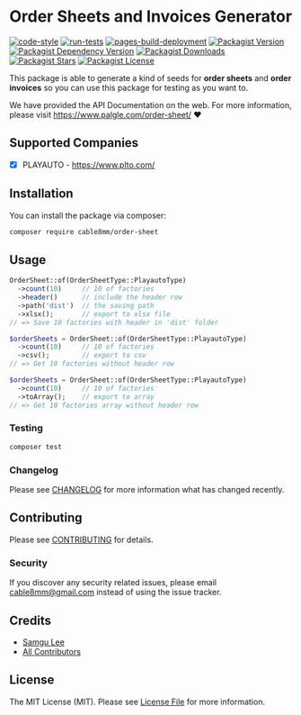 # Order Sheets and Invoices Generator

[![code-style](https://github.com/cable8mm/order-sheet/actions/workflows/code-style.yml/badge.svg)](https://github.com/cable8mm/order-sheet/actions/workflows/code-style.yml)
[![run-tests](https://github.com/cable8mm/order-sheet/actions/workflows/run-tests.yml/badge.svg)](https://github.com/cable8mm/order-sheet/actions/workflows/run-tests.yml)
[![pages-build-deployment](https://github.com/cable8mm/order-sheet/actions/workflows/pages/pages-build-deployment/badge.svg)](https://github.com/cable8mm/order-sheet/actions/workflows/pages/pages-build-deployment)
[![Packagist Version](https://img.shields.io/packagist/v/cable8mm/order-sheet)](https://packagist.org/packages/cable8mm/order-sheet)
[![Packagist Dependency Version](https://img.shields.io/packagist/dependency-v/cable8mm/order-sheet/php?logo=PHP&logoColor=white&color=777BB4
)](https://packagist.org/packages/cable8mm/order-sheet)
[![Packagist Downloads](https://img.shields.io/packagist/dt/cable8mm/order-sheet)](https://packagist.org/packages/cable8mm/order-sheet/stats)
[![Packagist Stars](https://img.shields.io/packagist/stars/cable8mm/order-sheet)](https://github.com/cable8mm/order-sheet/stargazers)
[![Packagist License](https://img.shields.io/packagist/l/cable8mm/order-sheet)](https://github.com/cable8mm/order-sheet/blob/main/LICENSE.md)

This package is able to generate a kind of seeds for **order sheets** and **order invoices** so you can use this package for testing as you want to.

We have provided the API Documentation on the web. For more information, please visit <https://www.palgle.com/order-sheet/> ❤️

## Supported Companies

- [x] PLAYAUTO - <https://www.plto.com/>

## Installation

You can install the package via composer:

```bash
composer require cable8mm/order-sheet
```

## Usage

```php
OrderSheet::of(OrderSheetType::PlayautoType)
  ->count(10)     // 10 of factories
  ->header()      // include the header row
  ->path('dist')  // the saving path
  ->xlsx();       // export to xlsx file
// => Save 10 factories with header in 'dist' folder

$orderSheets = OrderSheet::of(OrderSheetType::PlayautoType)
  ->count(10)     // 10 of factories
  ->csv();        // export to csv
// => Get 10 factories without header row

$orderSheets = OrderSheet::of(OrderSheetType::PlayautoType)
  ->count(10)     // 10 of factories
  ->toArray();    // export to array
// => Get 10 factories array without header row
```

### Testing

```bash
composer test
```

### Changelog

Please see [CHANGELOG](CHANGELOG.md) for more information what has changed recently.

## Contributing

Please see [CONTRIBUTING](CONTRIBUTING.md) for details.

### Security

If you discover any security related issues, please email <cable8mm@gmail.com> instead of using the issue tracker.

## Credits

- [Samgu Lee](https://github.com/cable8mm)
- [All Contributors](../../contributors)

## License

The MIT License (MIT). Please see [License File](LICENSE.md) for more information.
